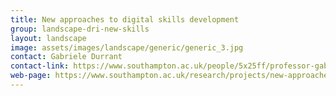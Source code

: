 ```yaml
---
title: New approaches to digital skills development
group: landscape-dri-new-skills
layout: landscape
image: assets/images/landscape/generic/generic_3.jpg
contact: Gabriele Durrant
contact-link: https://www.southampton.ac.uk/people/5x25ff/professor-gabriele-durrant
web-page: https://www.southampton.ac.uk/research/projects/new-approaches-to-digital-skills-development
---
```


